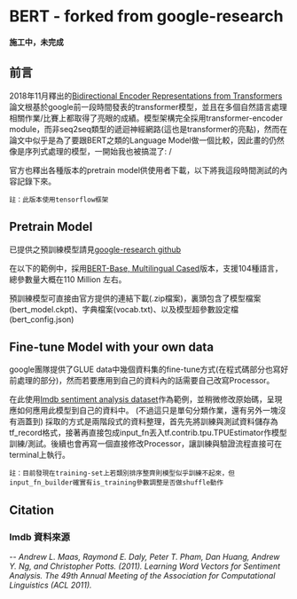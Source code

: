 # BERT - forked from google-research

**施工中，未完成**

## 前言

2018年11月釋出的[Bidirectional Encoder Representations from Transformers](https://arxiv.org/abs/1810.04805)論文根基於google前一段時間發表的transformer模型，並且在多個自然語言處理相關作業/比賽上都取得了亮眼的成績。模型架構完全採用transformer-encoder module，而非seq2seq類型的遞迴神經網路(這也是transformer的亮點)，然而在論文中似乎是為了要跟BERT之類的Language Model做一個比較，因此畫的仍然像是序列式處理的模型，一開始我也被搞混了: /


官方也釋出各種版本的pretrain model供使用者下載，以下將我這段時間測試的內容記錄下來。

    註：此版本使用tensorflow框架

## Pretrain Model

已提供之預訓練模型請見[google-research github](https://github.com/google-research/bert)

在以下的範例中，採用[BERT-Base, Multilingual Cased](https://storage.googleapis.com/bert_models/2018_11_23/multi_cased_L-12_H-768_A-12.zip)版本，支援104種語言，總參數量大概在110 Million 左右。

預訓練模型可直接由官方提供的連結下載(.zip檔案)，裏頭包含了模型檔案(bert_model.ckpt)、字典檔案(vocab.txt)、以及模型超參數設定檔(bert_config.json)


## Fine-tune Model with your own data

google團隊提供了GLUE data中幾個資料集的fine-tune方式(在程式碼部分也寫好前處理的部分)，然而若要應用到自己的資料內的話需要自己改寫Processor。

在此使用[Imdb sentiment analysis dataset](http://ai.stanford.edu/~amaas/data/sentiment/)作為範例，並稍微修改原始碼，呈現應如何應用此模型到自己的資料中。 (不過這只是單句分類作業，還有另外一塊沒有涵蓋到)  採取的方式是兩階段式的資料整理，首先先將訓練與測試資料儲存為tf_record格式，接著再直接包成input_fn丟入tf.contrib.tpu.TPUEstimator作模型訓練/測試。後續也會再寫一個直接修改Processor，讓訓練與驗證流程直接可在terminal上執行。

    註：目前發現在training-set上若類別排序整齊則模型似乎訓練不起來，但input_fn_builder確實有is_training參數調整是否做shuffle動作

## Citation

### Imdb 資料來源 
-- <cite>Andrew L. Maas, Raymond E. Daly, Peter T. Pham, Dan Huang, Andrew Y. Ng, and Christopher Potts. (2011). Learning Word Vectors for Sentiment Analysis. The 49th Annual Meeting of the Association for Computational Linguistics (ACL 2011).</cite>